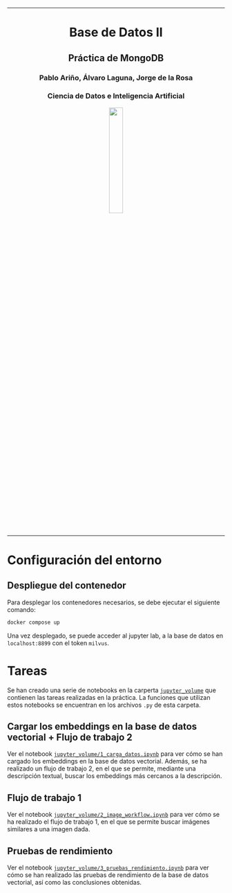 <div align="center">

--- 

# Base de Datos II
## Práctica de MongoDB
### Pablo Ariño, Álvaro Laguna, Jorge de la Rosa
### Ciencia de Datos e Inteligencia Artificial
<img src=https://www.upm.es/sfs/Rectorado/Gabinete%20del%20Rector/Logos/UPM/Logotipo%20con%20Leyenda/LOGOTIPO%20leyenda%20color%20PNG.png width=25% height=25%>

---
</div>

# Configuración del entorno

## Despliegue del contenedor

Para desplegar los contenedores necesarios, se debe ejecutar el siguiente comando:

```bash
docker compose up
```

Una vez desplegado, se puede acceder al jupyter lab, a la base de datos en `localhost:8899` con el token `milvus`.

# Tareas

Se han creado una serie de notebooks en la carperta [`jupyter_volume`](jupyter_volume) que contienen las tareas realizadas en la práctica. La funciones que utilizan estos notebooks se encuentran en los archivos `.py` de esta carpeta.

## Cargar los embeddings en la base de datos vectorial + Flujo de trabajo 2

Ver el notebook [`jupyter_volume/1_carga_datos.ipynb`](jupyter_volume/1_carga_datos.ipynb) para ver cómo se han cargado los embeddings en la base de datos vectorial. Además, se ha realizado un flujo de trabajo 2, en el que se permite, mediante una descripción textual, buscar los embeddings más cercanos a la descripción.

## Flujo de trabajo 1

Ver el notebook [`jupyter_volume/2_image_workflow.ipynb`](jupyter_volume/2_image_workflow.ipynb) para ver cómo se ha realizado el flujo de trabajo 1, en el que se permite buscar imágenes similares a una imagen dada.

## Pruebas de rendimiento

Ver el notebook [`jupyter_volume/3_pruebas_rendimiento.ipynb`](jupyter_volume/3_performance_tests.ipynb) para ver cómo se han realizado las pruebas de rendimiento de la base de datos vectorial, así como las conclusiones obtenidas.
